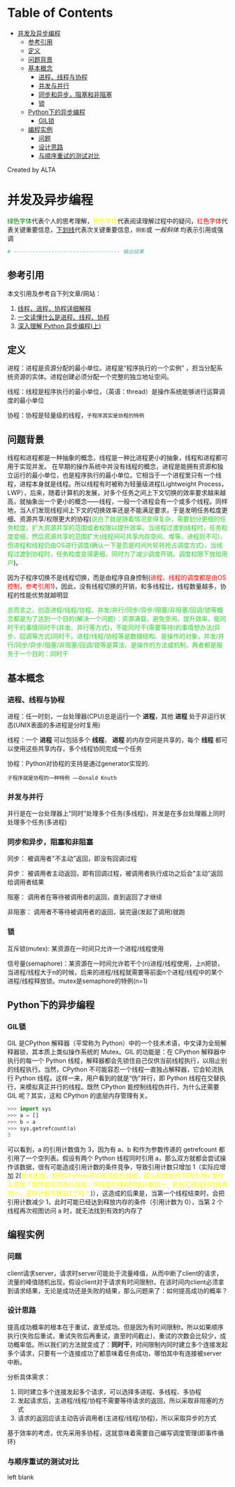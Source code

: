 
Table of Contents
=================

   * [并发及异步编程](#并发及异步编程)
      * [参考引用](#参考引用)
      * [定义](#定义)
      * [问题背景](#问题背景)
      * [基本概念](#基本概念)
         * [进程、线程与协程](#进程线程与协程)
         * [并发与并行](#并发与并行)
         * [同步和异步，阻塞和非阻塞](#同步和异步阻塞和非阻塞)
         * [锁](#锁)
      * [Python下的异步编程](#python下的异步编程)
         * [GIL锁](#gil锁)
      * [编程实例](#编程实例)
         * [问题](#问题)
         * [设计思路](#设计思路)
         * [与顺序重试的测试对比](#与顺序重试的测试对比)

Created by ALTA
# 并发及异步编程  
<font color=#008000>绿色字体</font>代表个人的思考理解，<font color=Yellow>黄色字体</font>代表阅读理解过程中的疑问，<font color=Red>红色字体</font>代表关键重要信息，<u>下划线</u>代表次关键重要信息，`阴影`或 *一般斜体* 均表示引用或强调 

```python
# ---------------------------------- 输出结果
```

 ## 参考引用  

本文引用及参考自下列文章/网站：  

1. [线程，进程，协程详细解释](<https://blog.csdn.net/WJWFighting/article/details/82589177>)  
2. [一文读懂什么是进程、线程、协程](https://www.cnblogs.com/Survivalist/p/11527949.html)  
3. [深入理解 Python 异步编程(上)](<https://www.jianshu.com/p/794c7887b0cb>)

## 定义  

进程：进程是资源分配的最小单位。进程是“程序执行的一个实例” ，担当分配系统资源的实体。进程创建必须分配一个完整的独立地址空间。  

线程：线程是程序执行的最小单位，（英语：thread）是操作系统能够进行运算调度的最小单位  

协程：协程是轻量级的线程，`子程序其实是协程的特例`

## 问题背景  

线程和进程都是一种抽象的概念，线程是一种比进程更小的抽象，线程和进程都可用于实现并发。 在早期的操作系统中并没有线程的概念，进程是能拥有资源和独立运行的最小单位，也是程序执行的最小单位。它相当于一个进程里只有一个线程，进程本身就是线程。所以线程有时被称为轻量级进程(Lightweight Process，LWP），后来，随着计算机的发展，对多个任务之间上下文切换的效率要求越来越高，就抽象出一个更小的概念——线程，一般一个进程会有一个或多个线程。同样地，当人们发现线程间上下文的切换效率还是不能满足要求，于是发明任务粒度更细、资源共享/权限更大的协程(<font color=limegreen>说白了就是随着情况变得复杂，需要划分更细的任务粒度，扩大资源共享的范围或者权限以提升效率。当进程过渡到线程时，任务粒度变细，然后资源共享的范围扩大(线程间可共享内存空间、堆等，进程则不可)，但进程和线程仍由OS进行调度(确认一下是否是时间片轮转抢占调度方式)，当线程过渡到协程时，任务粒度变得更细，同时为了减少调度开销，调度权限下放给用户</font>)。

因为子程序切换不是线程切换，而是由程序自身控制(<font color=red>进程、线程的调度都是由OS控制，参考引用1</font>)，因此，没有线程切换的开销，和多线程比，线程数量越多，协程的性能优势就越明显  

<font color=limegreen>总而言之，创造进程/线程/协程、并发/并行/同步/异步/阻塞/非阻塞/回调/锁等概念都是为了达到一个目的(解决一个问题)：资源满载，避免空闲，提升效率。能同时干的事情同时干(并发、并行等方式)，不能同时干(需要等待)的事情想办法(异步、回调等方式)同时干。进程/线程/协程等是数据结构、是操作的对象，并发/并行/同步/异步/阻塞/非阻塞/回调/锁等是算法、是操作的方法或机制，两者都是服务于一个目的：同时干</font>  

## 基本概念  

### 进程、线程与协程  

进程：任一时刻，一台处理器(CPU)总是运行一个 **进程**，其他 **进程** 处于非运行状态(UNIX表面的多进程是分时复用)

线程：一个 **进程** 可以包括多个 **线程**，  **进程** 的内存空间是共享的，每个 **线程** 都可以使用这些共享内存，多个线程协同完成一个任务

协程：Python对协程的支持是通过generator实现的.

`子程序就是协程的一种特例 ——Donald Knuth`

### 并发与并行  

并行是在一台处理器上“同时”处理多个任务(多线程)，并发是在多台处理器上同时处理多个任务(多进程)  

### 同步和异步，阻塞和非阻塞  

同步： 被调用者"不主动”返回，即没有回调过程

异步： 被调用者主动返回，即有回调过程，被调用者执行成功之后会"主动"返回给调用者结果

阻塞： 调用者在等待被调用者的返回，直到返回了才继续

非阻塞： 调用者不等待被调用者的返回，装完逼(发起了调用)就跑  

### 锁  

互斥锁(mutex): 某资源在一时间只允许一个进程/线程使用  

信号量(semaphore)：某资源在一时间允许若干个(n)进程/线程使用，上n把锁，当进程/线程大于n的时候，后来的进程/线程就需要等前面n个进程/线程中的某个进程/线程释放锁。mutex是semaphore的特例(n=1)  

## Python下的异步编程  

### GIL锁  

GIL 是CPython 解释器（平常称为 Python）中的一个技术术语，中文译为全局解释器锁，其本质上类似操作系统的 Mutex。GIL 的功能是：在 CPython 解释器中执行的每一个 Python 线程，解释器都会先锁住自己仅供当前线程执行，以阻止别的线程执行。当然，CPython 不可能容忍一个线程一直独占解释器，它会轮流执行 Python 线程。这样一来，用户看到的就是“伪”并行，即 Python 线程在交替执行，来模拟真正并行的线程。既然 CPython 能控制线程伪并行，为什么还需要 GIL 呢？其实，这和 CPython 的底层内存管理有关。

```python
>>> import sys
>>> a = []
>>> b = a
>>> sys.getrefcount(a)
3
```

可以看到，a 的引用计数值为 3，因为有 a、b 和作为参数传递的 getrefcount 都引用了一个空列表。假设有两个 Python 线程同时引用 a，那么双方就都会尝试操作该数据，很有可能造成引用计数的条件竞争，导致引用计数只增加 1（实际应增加 2(<font color=Yellow>有点困惑，既然CPython可以轮流执行线程，那么前面说的'同时引用a'是什么意思？既然是轮流执行线程，甲线程引用的时候计数加一，轮到乙线程的时候再加一，这样计数不就加2了吗？</font>)），这造成的后果是，当第一个线程结束时，会把引用计数减少 1，此时可能已经达到释放内存的条件（引用计数为 0），当第 2 个线程再次视图访问 a 时，就无法找到有效的内存了  



## 编程实例  

### 问题  

client请求server，请求时server可能处于流量峰值，从而中断了client的请求，流量的峰值随机出现，假设client对于请求有时间限制t，在该时间内client必须拿到请求结果，无论是成功还是失败的结果，那么问题来了：如何提高成功的概率？  

### 设计思路  

提高成功概率的根本在于重试，直至成功。但是因为有时间限制t，所以如果顺序执行(失败后重试，重试失败后再重试，直至时间截止)，重试的次数会比较少，成功概率低。所以我们的方法就变成了：**同时干**，时间限制内同时建立多个连接发起多个请求，只要有一个连接成功了都意味着任务成功，哪怕其中有连接被server中断。  

分析具体需求：

1. 同时建立多个连接发起多个请求，可以选择多进程、多线程、多协程  
2. 发起请求后，主进程/线程/协程不需要等待请求的返回，所以采取非阻塞的方式  
3. 请求的返回应该主动告诉调用者(主进程/线程/协程)，所以采取异步的方式  

基于效率的考虑，优先采用多协程，这就意味着需要自己编写调度管理(即事件循环)

### 与顺序重试的测试对比  

left blank  



